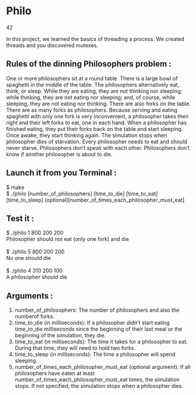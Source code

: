 # Philo
42

In this project, we learned the basics of threading a process.
We created threads and you discovered mutexes.

## Rules of the dinning Philosophers problem :
One or more philosophers sit at a round table.
There is a large bowl of spaghetti in the middle of the table.
The philosophers alternatively eat, think, or sleep.
While they are eating, they are not thinking nor sleeping;
while thinking, they are not eating nor sleeping;
and, of course, while sleeping, they are not eating nor thinking.
There are also forks on the table. There are as many forks as philosophers.
Because serving and eating spaghetti with only one fork is very inconvenient, a
philosopher takes their right and their left forks to eat, one in each hand.
When a philosopher has finished eating, they put their forks back on the table and
start sleeping. Once awake, they start thinking again. The simulation stops when
philosopher dies of starvation.
Every philosopher needs to eat and should never starve.
Philosophers don’t speak with each other.
Philosophers don’t know if another philosopher is about to die.

## Launch it from you Terminal :
$ make</br>
$ ./philo [number_of_philosophers] [time_to_die] [time_to_eat] [time_to_sleep] (optional)[number_of_times_each_philosopher_must_eat]

## Test it :
$ ./philo 1 800 200 200 </br>
Philosopher should not eat (only one fork) and die </br></br>
$ ./philo 5 800 200 200 </br>
No one should die</br></br>
$ ./philo 4 310 200 100 </br>
A philosopher should die</br>

## Arguments :
1. number_of_philosophers: The number of philosophers and also the numberof forks. </br>
2. time_to_die (in milliseconds): If a philosopher didn’t start eating time_to_die
milliseconds since the beginning of their last meal or the beginning of the simulation, they die. </br>
3. time_to_eat (in milliseconds): The time it takes for a philosopher to eat.
During that time, they will need to hold two forks.</br>
4. time_to_sleep (in milliseconds): The time a philosopher will spend sleeping.</br>
5. number_of_times_each_philosopher_must_eat (optional argument): If all
philosophers have eaten at least number_of_times_each_philosopher_must_eat
times, the simulation stops. If not specified, the simulation stops when a
philosopher dies.
